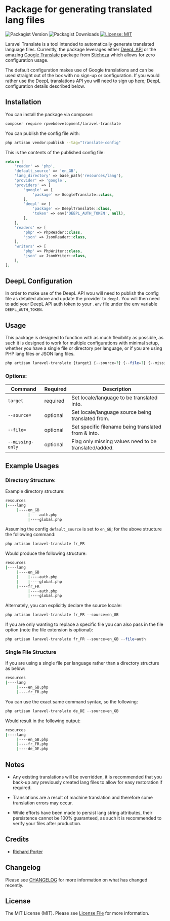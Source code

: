# Package for generating translated lang files

![Packagist Version](https://img.shields.io/packagist/v/rpwebdevelopment/laravel-translate)
![Packagist Downloads](https://img.shields.io/packagist/dt/rpwebdevelopment/laravel-translate)
[![License: MIT](https://img.shields.io/badge/license-MIT-blueviolet.svg)](https://github.com/DeepLcom/deepl-php/blob/main/LICENSE)


Laravel Translate is a tool intended to automatically generate translated language files. Currently, the package
leverages either [DeepL API](https://github.com/DeepLcom/deepl-php) or the amazing 
[Google Translate](https://github.com/Stichoza/google-translate-php) package 
from [Stichoza](https://github.com/Stichoza) which allows for zero configuration usage.

The default configuration makes use of Google translations and can be used straight out of the box with no sign-up 
or configuration. If you would rather use the DeepL translations API you will need to sign up 
[here](https://www.deepl.com/en/pro#developer); DeepL configuration details described below.

## Installation

You can install the package via composer:

```bash
composer require rpwebdevelopment/laravel-translate
```

You can publish the config file with:

```bash
php artisan vendor:publish --tag="translate-config"
```

This is the contents of the published config file:

```php
return [
    'reader' => 'php',
    'default_source' => 'en_GB',
    'lang_directory' => base_path('resources/lang'),
    'provider' => 'google',
    'providers' => [
        'google' => [
            'package' => GoogleTranslate::class,
        ],
        'deepl' => [
            'package' => DeeplTranslate::class,
            'token' => env('DEEPL_AUTH_TOKEN', null),
        ],
    ],
    'readers' => [
        'php' => PhpReader::class,
        'json' => JsonReader::class,
    ],
    'writers' => [
        'php' => PhpWriter::class,
        'json' => JsonWriter::class,
    ],
];
```
## DeepL Configuration

In order to make use of the DeepL API wou will need to publish the config file as detailed above
and update the provider to `deepl`. You will then need to add your DeepL API auth token to your
`.env` file under the env variable `DEEPL_AUTH_TOKEN`.

## Usage

This package is designed to function with as much flexibility as possible, as such it is designed
to work for multiple configurations with minimal setup, whether you have a single file or 
directory per language, or if you are using PHP lang files or JSON lang files.

```php
php artisan laravel-translate {target} {--source=?} {--file=?} {--missing-only}
```

### Options:

| Command          | Required | Description                                           |
|------------------|----------|-------------------------------------------------------|
| `target`         | required | Set locale/language to be translated into.            |
| `--source=`      | optional | Set locale/language source being translated from.     |
| `--file=`        | optional | Set specific filename being translated from & into.   |
| `--missing-only` | optional | Flag only missing values need to be translated/added. |



## Example Usages

### Directory Structure:

Example directory structure:

```bash
resources 
|----lang
     |----en_GB
          |----auth.php
          |----global.php

```

Assuming the config `default_source` is set to `en_GB`; for the above structure the following command:

```php
php artisan laravel-translate fr_FR
```
Would produce the following structure:

```bash
resources 
|----lang
     |----en_GB
     |    |----auth.php
     |    |----global.php
     |----fr_FR
          |----auth.php
          |----global.php

```

Alternately, you can explicitly declare the source locale:

```php
php artisan laravel-translate fr_FR --source=en_GB
```

If you are only wanting to replace a specific file you can also pass in the file option (note the file extension is optional):

```php
php artisan laravel-translate fr_FR --source=en_GB --file=auth
```
 
### Single File Structure

If you are using a single file per language rather than a directory structure as below:

```bash
resources 
|----lang
     |----en_GB.php
     |----fr_FR.php

```

You can use the exact same command syntax, so the following:

```php
php artisan laravel-translate de_DE --source=en_GB
```

Would result in the following output:
```bash
resources 
|----lang
     |----en_GB.php
     |----fr_FR.php
     |----de_DE.php

```

## Notes

- Any existing translations will be overridden, it is recommended that you back-up any previously 
created lang files to allow for easy restoration if required.

- Translations are a result of machine translation and therefore some translation errors may occur.

- While efforts have been made to persist lang string attributes, their persistence cannot be 100%
guaranteed, as such it is recommended to verify your files after production. 

## Credits

- [Richard Porter](https://github.com/rpwebdevelopment)

## Changelog

Please see [CHANGELOG](CHANGELOG.md) for more information on what has changed recently.

## License

The MIT License (MIT). Please see [License File](LICENSE.md) for more information.

